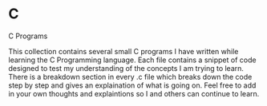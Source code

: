 # C
C Programs

This collection contains several small C programs I have written while learning the C Programming language. Each file contains 
a snippet of code designed to test my understanding of the concepts I am trying to learn. There is a breakdown section in 
every .c file which breaks down the code step by step and gives an explaination of what is going on. Feel free to add in your 
own thoughts and explaintions so I and others can continue to learn.
